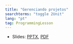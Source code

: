 ```yaml
---
title: "Gerenciando projetos"
searchterms: "toggle 2Unit"
lang: "pt"
tag: ProgrammingLesson
---
```

 <ul>
 <li class="ng-binding">Slides:
 <a href="ProgrammingLessons/IntroductiontoHubandSoftware.pptx">PPTX</a>,
 <a href="ProgrammingLessons/IntroductiontoHubandSoftware.pdf">PDF</a>
 </li>
 </ul>
